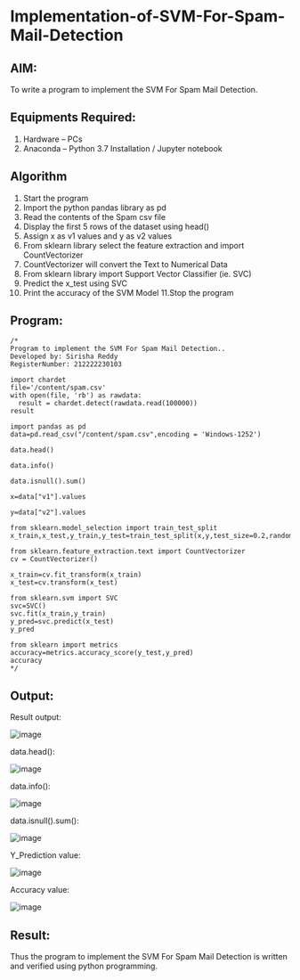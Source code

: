 # Implementation-of-SVM-For-Spam-Mail-Detection

## AIM:
To write a program to implement the SVM For Spam Mail Detection.

## Equipments Required:
1. Hardware – PCs
2. Anaconda – Python 3.7 Installation / Jupyter notebook

## Algorithm
1. Start the program
2. Import the python pandas library as pd
3. Read the contents of the Spam csv file
4. Display the first 5 rows of the dataset using head()
5. Assign x as v1 values and y as v2 values
6. From sklearn library select the feature extraction and import CountVectorizer
7. CountVectorizer will convert the Text to Numerical Data
8. From sklearn library import Support Vector Classifier (ie. SVC)
9. Predict the x_test using SVC
10. Print the accuracy of the SVM Model
11.Stop the program

## Program:
```
/*
Program to implement the SVM For Spam Mail Detection..
Developed by: Sirisha Reddy
RegisterNumber: 212222230103

import chardet
file='/content/spam.csv'
with open(file, 'rb') as rawdata:
  result = chardet.detect(rawdata.read(100000))
result

import pandas as pd
data=pd.read_csv("/content/spam.csv",encoding = 'Windows-1252')

data.head()

data.info()

data.isnull().sum()

x=data["v1"].values

y=data["v2"].values

from sklearn.model_selection import train_test_split
x_train,x_test,y_train,y_test=train_test_split(x,y,test_size=0.2,random_state=0)

from sklearn.feature_extraction.text import CountVectorizer
cv = CountVectorizer()

x_train=cv.fit_transform(x_train)
x_test=cv.transform(x_test)

from sklearn.svm import SVC
svc=SVC()
svc.fit(x_train,y_train)
y_pred=svc.predict(x_test)
y_pred

from sklearn import metrics
accuracy=metrics.accuracy_score(y_test,y_pred)
accuracy
*/
```

## Output:
Result output:

![image](https://github.com/22003264/Implementation-of-SVM-For-Spam-Mail-Detection/assets/119389139/f02335b4-97d3-4a67-9748-cdc639fd40d4)



data.head():

![image](https://github.com/22003264/Implementation-of-SVM-For-Spam-Mail-Detection/assets/119389139/3d99a04d-f230-44d8-a8be-6c255a566833)




data.info():



![image](https://github.com/22003264/Implementation-of-SVM-For-Spam-Mail-Detection/assets/119389139/900fc1b4-5dd7-44d8-afa6-01f8c71cfab4)




data.isnull().sum():

![image](https://github.com/22003264/Implementation-of-SVM-For-Spam-Mail-Detection/assets/119389139/109c8db0-556b-42d9-a19a-888628ec281e)




Y_Prediction value:

![image](https://github.com/22003264/Implementation-of-SVM-For-Spam-Mail-Detection/assets/119389139/42966bc4-a936-49cb-b495-ea2a7ec8905e)


Accuracy value:

![image](https://github.com/22003264/Implementation-of-SVM-For-Spam-Mail-Detection/assets/119389139/5a427e7d-f05e-4656-8d23-9523ca01711e)



## Result:
Thus the program to implement the SVM For Spam Mail Detection is written and verified using python programming.
